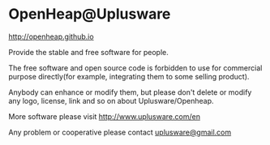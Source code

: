OpenHeap@Uplusware
==================

http://openheap.github.io

Provide the stable and free software for people.

The free software and open source code is forbidden to use for commercial purpose directly(for example, integrating them to some selling product).

Anybody can enhance or modify them, but please don't delete or modify any logo, license, link and so on about Uplusware/Openheap.

More software please visit http://www.uplusware.com/en

Any problem or cooperative please contact uplusware@gmail.com
